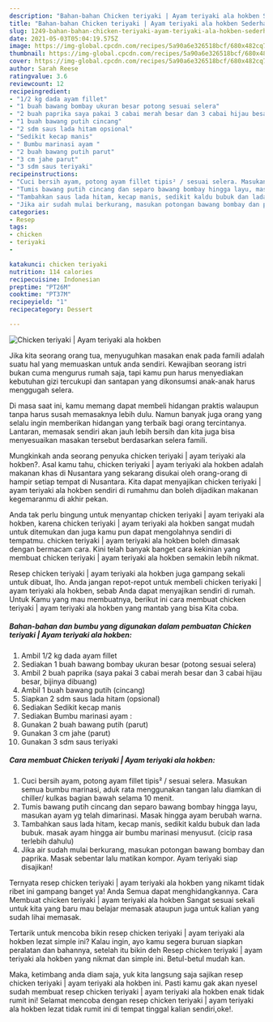 ```yaml
---
description: "Bahan-bahan Chicken teriyaki | Ayam teriyaki ala hokben Sederhana Untuk Jualan"
title: "Bahan-bahan Chicken teriyaki | Ayam teriyaki ala hokben Sederhana Untuk Jualan"
slug: 1249-bahan-bahan-chicken-teriyaki-ayam-teriyaki-ala-hokben-sederhana-untuk-jualan
date: 2021-05-03T05:04:19.575Z
image: https://img-global.cpcdn.com/recipes/5a90a6e326518bcf/680x482cq70/chicken-teriyaki-ayam-teriyaki-ala-hokben-foto-resep-utama.jpg
thumbnail: https://img-global.cpcdn.com/recipes/5a90a6e326518bcf/680x482cq70/chicken-teriyaki-ayam-teriyaki-ala-hokben-foto-resep-utama.jpg
cover: https://img-global.cpcdn.com/recipes/5a90a6e326518bcf/680x482cq70/chicken-teriyaki-ayam-teriyaki-ala-hokben-foto-resep-utama.jpg
author: Sarah Reese
ratingvalue: 3.6
reviewcount: 12
recipeingredient:
- "1/2 kg dada ayam fillet"
- "1 buah bawang bombay ukuran besar potong sesuai selera"
- "2 buah paprika saya pakai 3 cabai merah besar dan 3 cabai hijau besar bijinya dibuang"
- "1 buah bawang putih cincang"
- "2 sdm saus lada hitam opsional"
- "Sedikit kecap manis"
- " Bumbu marinasi ayam "
- "2 buah bawang putih parut"
- "3 cm jahe parut"
- "3 sdm saus teriyaki"
recipeinstructions:
- "Cuci bersih ayam, potong ayam fillet tipis² / sesuai selera. Masukan semua bumbu marinasi, aduk rata menggunakan tangan lalu diamkan di chiller/ kulkas bagian bawah selama 10 menit."
- "Tumis bawang putih cincang dan separo bawang bombay hingga layu, masukan ayam yg telah dimarinasi. Masak hingga ayam berubah warna."
- "Tambahkan saus lada hitam, kecap manis, sedikit kaldu bubuk dan lada bubuk. masak ayam hingga air bumbu marinasi menyusut. (cicip rasa terlebih dahulu)"
- "Jika air sudah mulai berkurang, masukan potongan bawang bombay dan paprika. Masak sebentar lalu matikan kompor. Ayam teriyaki siap disajikan!"
categories:
- Resep
tags:
- chicken
- teriyaki
- 

katakunci: chicken teriyaki  
nutrition: 114 calories
recipecuisine: Indonesian
preptime: "PT26M"
cooktime: "PT37M"
recipeyield: "1"
recipecategory: Dessert

---
```



![Chicken teriyaki | Ayam teriyaki ala hokben](https://img-global.cpcdn.com/recipes/5a90a6e326518bcf/680x482cq70/chicken-teriyaki-ayam-teriyaki-ala-hokben-foto-resep-utama.jpg)

Jika kita seorang orang tua, menyuguhkan masakan enak pada famili adalah suatu hal yang memuaskan untuk anda sendiri. Kewajiban seorang istri bukan cuma mengurus rumah saja, tapi kamu pun harus menyediakan kebutuhan gizi tercukupi dan santapan yang dikonsumsi anak-anak harus menggugah selera.

Di masa  saat ini, kamu memang dapat membeli hidangan praktis walaupun tanpa harus susah memasaknya lebih dulu. Namun banyak juga orang yang selalu ingin memberikan hidangan yang terbaik bagi orang tercintanya. Lantaran, memasak sendiri akan jauh lebih bersih dan kita juga bisa menyesuaikan masakan tersebut berdasarkan selera famili. 



Mungkinkah anda seorang penyuka chicken teriyaki | ayam teriyaki ala hokben?. Asal kamu tahu, chicken teriyaki | ayam teriyaki ala hokben adalah makanan khas di Nusantara yang sekarang disukai oleh orang-orang di hampir setiap tempat di Nusantara. Kita dapat menyajikan chicken teriyaki | ayam teriyaki ala hokben sendiri di rumahmu dan boleh dijadikan makanan kegemaranmu di akhir pekan.

Anda tak perlu bingung untuk menyantap chicken teriyaki | ayam teriyaki ala hokben, karena chicken teriyaki | ayam teriyaki ala hokben sangat mudah untuk ditemukan dan juga kamu pun dapat mengolahnya sendiri di tempatmu. chicken teriyaki | ayam teriyaki ala hokben boleh dimasak dengan bermacam cara. Kini telah banyak banget cara kekinian yang membuat chicken teriyaki | ayam teriyaki ala hokben semakin lebih nikmat.

Resep chicken teriyaki | ayam teriyaki ala hokben juga gampang sekali untuk dibuat, lho. Anda jangan repot-repot untuk membeli chicken teriyaki | ayam teriyaki ala hokben, sebab Anda dapat menyajikan sendiri di rumah. Untuk Kamu yang mau membuatnya, berikut ini cara membuat chicken teriyaki | ayam teriyaki ala hokben yang mantab yang bisa Kita coba.

<!--inarticleads1-->

##### Bahan-bahan dan bumbu yang digunakan dalam pembuatan Chicken teriyaki | Ayam teriyaki ala hokben:

1. Ambil 1/2 kg dada ayam fillet
1. Sediakan 1 buah bawang bombay ukuran besar (potong sesuai selera)
1. Ambil 2 buah paprika (saya pakai 3 cabai merah besar dan 3 cabai hijau besar, bijinya dibuang)
1. Ambil 1 buah bawang putih (cincang)
1. Siapkan 2 sdm saus lada hitam (opsional)
1. Sediakan Sedikit kecap manis
1. Sediakan  Bumbu marinasi ayam :
1. Gunakan 2 buah bawang putih (parut)
1. Gunakan 3 cm jahe (parut)
1. Gunakan 3 sdm saus teriyaki




<!--inarticleads2-->

##### Cara membuat Chicken teriyaki | Ayam teriyaki ala hokben:

1. Cuci bersih ayam, potong ayam fillet tipis² / sesuai selera. Masukan semua bumbu marinasi, aduk rata menggunakan tangan lalu diamkan di chiller/ kulkas bagian bawah selama 10 menit.
1. Tumis bawang putih cincang dan separo bawang bombay hingga layu, masukan ayam yg telah dimarinasi. Masak hingga ayam berubah warna.
1. Tambahkan saus lada hitam, kecap manis, sedikit kaldu bubuk dan lada bubuk. masak ayam hingga air bumbu marinasi menyusut. (cicip rasa terlebih dahulu)
1. Jika air sudah mulai berkurang, masukan potongan bawang bombay dan paprika. Masak sebentar lalu matikan kompor. Ayam teriyaki siap disajikan!




Ternyata resep chicken teriyaki | ayam teriyaki ala hokben yang nikamt tidak ribet ini gampang banget ya! Anda Semua dapat menghidangkannya. Cara Membuat chicken teriyaki | ayam teriyaki ala hokben Sangat sesuai sekali untuk kita yang baru mau belajar memasak ataupun juga untuk kalian yang sudah lihai memasak.

Tertarik untuk mencoba bikin resep chicken teriyaki | ayam teriyaki ala hokben lezat simple ini? Kalau ingin, ayo kamu segera buruan siapkan peralatan dan bahannya, setelah itu bikin deh Resep chicken teriyaki | ayam teriyaki ala hokben yang nikmat dan simple ini. Betul-betul mudah kan. 

Maka, ketimbang anda diam saja, yuk kita langsung saja sajikan resep chicken teriyaki | ayam teriyaki ala hokben ini. Pasti kamu gak akan nyesel sudah membuat resep chicken teriyaki | ayam teriyaki ala hokben enak tidak rumit ini! Selamat mencoba dengan resep chicken teriyaki | ayam teriyaki ala hokben lezat tidak rumit ini di tempat tinggal kalian sendiri,oke!.

